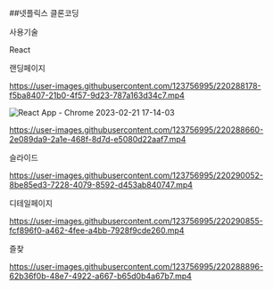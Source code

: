 
##넷플릭스 클론코딩

사용기술

React


랜딩페이지

https://user-images.githubusercontent.com/123756995/220288178-f5ba8407-21b0-4f57-9d23-787a163d34c7.mp4



![React App - Chrome 2023-02-21 17-14-03](https://user-images.githubusercontent.com/123756995/220288057-9d935da7-57e2-4e4e-af99-efce84e4caf0.gif)



https://user-images.githubusercontent.com/123756995/220288660-2e089da9-2a1e-468f-8d7d-e5080d22aaf7.mp4


슬라이드


https://user-images.githubusercontent.com/123756995/220290052-8be85ed3-7228-4079-8592-d453ab840747.mp4


디테일페이지


https://user-images.githubusercontent.com/123756995/220290855-fcf896f0-a462-4fee-a4bb-7928f9cde260.mp4




즐찾

https://user-images.githubusercontent.com/123756995/220288896-62b36f0b-48e7-4922-a667-b65d0b4a67b7.mp4





